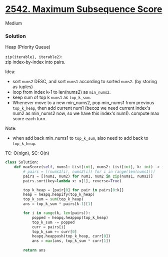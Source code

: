 # [2542. Maximum Subsequence Score](https://leetcode.com/problems/maximum-subsequence-score/description/?envType=study-plan-v2&envId=leetcode-75)

Medium 

### Solution
Heap (Priority Queue)

`zip(iterable1, iterable2)`:\
zip index-by-index into pairs.

Idea:
- sort `nums2` DESC, and sort `nums1` according to sorted `nums2`. (by storing as tuples)
- loop from index k-1 to len(nums2) as `min_nums2`.
- keep sum of top k `nums1` as `top_k_sum`.
- Whenever move to a new min_nums2, pop min_nums1 from previous `top_k_heap`, then add current num1 (becoz we need current index's num2 as min_nums2 now, so we have this index's num1).
  compute max score each turn.

Note:
- when add back min_nums1 to `top_k_sum`, also need to add back to `top_k_heap`.

TC: O(nlgn), SC: O(n)

```python
class Solution:
    def maxScore(self, nums1: List[int], nums2: List[int], k: int) -> int:
        # pairs = [(nums1[i], nums2[i]) for i in range(len(nums1))]
        pairs = [(num1, num2) for num1, num2 in zip(nums1, nums2)]
        pairs.sort(key=lambda x: x[1], reverse=True)

        top_k_heap = [pair[0] for pair in pairs[0:k]]  
        heap = heapq.heapify(top_k_heap)     
        top_k_sum = sum(top_k_heap)
        ans = top_k_sum * pairs[k-1][1]

        for i in range(k, len(pairs)):
            popped = heapq.heappop(top_k_heap)
            top_k_sum -= popped
            curr = pairs[i]
            top_k_sum += curr[0]
            heapq.heappush(top_k_heap, curr[0])
            ans = max(ans, top_k_sum * curr[1])
            
        return ans
```
